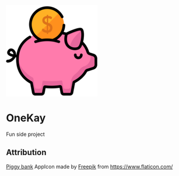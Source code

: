 <img alt="Piggy Bank" src="money.svg" width="250">

# OneKay
Fun side project

## Attribution
[Piggy bank](https://www.flaticon.com/free-icon/piggy-bank_584052) AppIcon made by [Freepik](http://www.freepik.com/) from https://www.flaticon.com/
